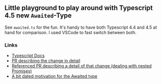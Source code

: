 ## Little playground to play around with Typescript 4.5 new `Awaited`-Type

See `awaited.ts` for the fun. It's handy to have both Typescript 4.4 and 4.5 at hand for comparison. I used VSCode to fast switch between both.

### Links
- [Typescript Docs](https://www.typescriptlang.org/docs/handbook/release-notes/typescript-4-5.html)
- [PR describing the change in detail](https://github.com/microsoft/TypeScript/pull/45350)
- [Referenced PR describing a detail of that change (dealing with nested Promises)](https://github.com/microsoft/TypeScript/issues/27711)
- [A bit dated motivation for the Awaited type](https://www.reddit.com/r/typescript/comments/gistgu/can_someone_explain_the_need_for_an_awaited_type/)

